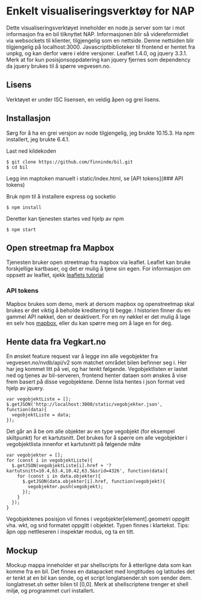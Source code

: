 # Enkelt visualiseringsverktøy for NAP
Dette visualiseringsverktøyet inneholder en node.js server som tar i mot informasjon fra en bil tilknyttet NAP. 
Informasjonen blir så videreformidlet via websockets til klienter, tilgjengelig som en nettside. 
Denne nettsiden blir tilgjengelig på localhost:3000. Javascriptbiblioteker til frontend er hentet fra unpkg, og kan derfor være i eldre versjoner. Leaflet 1.4.0, og jquery 3.3.1. Merk at for kun posisjonsoppdatering kan jquery fjernes som dependency da jquery brukes til å spørre vegvesen.no.

## Lisens
Verktøyet er under ISC lisensen, en veldig åpen og grei lisens. 

## Installasjon
Sørg for å ha en grei versjon av node tilgjengelig, jeg brukte 10.15.3.
Ha npm installert, jeg brukte 6.4.1.

Last ned kildekoden
```
$ git clone https://github.com/finninde/bil.git
$ cd bil
```
Legg inn maptoken manuelt i static/index.html, se [API tokens](### API tokens)

Bruk npm til å installere express og socketio
```
$ npm install
```
Deretter kan tjenesten startes ved hjelp av npm
```
$ npm start
```

## Open streetmap fra Mapbox
Tjenesten bruker open streetmap fra mapbox via leaflet. Leaflet kan bruke forskjellige kartbaser, og det er mulig å tjene sin egen. For informasjon om oppsett av leaflet, sjekk [leaflets tutorial](https://leafletjs.com/examples/quick-start/) 

### API tokens
Mapbox brukes som demo, merk at dersom mapbox og openstreetmap skal brukes er det viktig å beholde kreditering til begge. I historien finner du en gammel API nøkkel, den er deaktivert. For en ny nøkkel er det mulig å lage en selv hos [mapbox](https://www.mapbox.com/studio/account/tokens/), eller du kan spørre meg om å lage en for deg.

## Hente data fra Vegkart.no
En ønsket feature request var å legge inn alle vegobjekter fra vegvesen.no/nvdb/api/v2 som matchet området bilen befinner seg i. Her har jeg kommet litt på vei, og har tenkt følgende.
Vegobjektlisten er lastet ned og tjenes av bil-serveren, frontend henter dataen som ønskes å vise frem basert på disse vegobjektene. Denne lista hentes i json format ved hjelp av jquery.
```
var vegobjektListe = [];                                                                                                         
$.getJSON('http://localhost:3000/static/vegobjekter.json', function(data){                                                       
  vegobjektListe = data;                                                                                                         
});          
```
Det går an å be om alle objekter av en type vegobjekt (for eksempel skiltpunkt) for et kartutsnitt. Det brukes for å spørre om alle vegobjekter i vegobjektlista innenfor et kartutsnitt på følgende måte
```
var vegobjekter = [];                                                                                                            
for (const i in vegobjektListe){                                                                                   
  $.getJSON(vegobjektListe[i].href + '?kartutsnitt=10.4,63.4,10.42,63.5&srid=4326', function(data){                              
    for (const i in data.objekter){                                                                                              
      $.getJSON(data.objekter[i].href, function(vegobjekt){                                                                      
        vegobjekter.push(vegobjekt);                                                                                             
      });                                                                                                                        
    }                                                                                                                            
  });                                                                                                                            
}     
```
Vegobjektenes posisjon vil finnes i vegobjekter\[element\].geometri oppgitt vha. wkt, og srid formatet oppgitt i objektet. Typen finnes i klartekst. Tips: åpn opp nettleseren i inspektør modus, og ta en titt.

## Mockup
Mockup mappa inneholder et par shellscripts for å etterligne data som kan komme fra en bil. Det finnes en datapacket med longtitudes og latitudes det er tenkt at en bil kan sende, og et script longlatsender.sh som sender dem. longlatreset.sh setter bilen til \[0,0\].
Merk at shellscriptene trenger et shell miljø, og programmet curl installert. 
